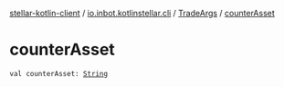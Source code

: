 [stellar-kotlin-client](../../index.md) / [io.inbot.kotlinstellar.cli](../index.md) / [TradeArgs](index.md) / [counterAsset](./counter-asset.md)

# counterAsset

`val counterAsset: `[`String`](https://kotlinlang.org/api/latest/jvm/stdlib/kotlin/-string/index.html)